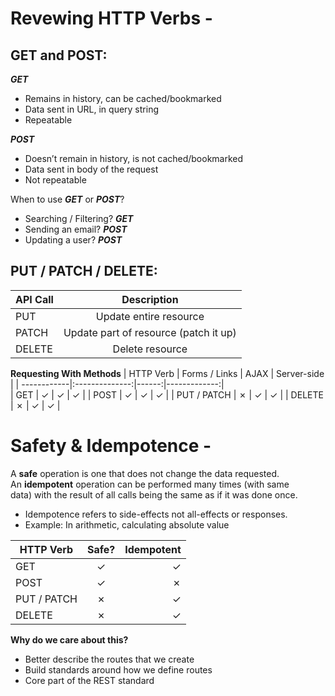 # Revewing HTTP Verbs -

## GET and POST:

***GET***
- Remains in history, can be cached/bookmarked
- Data sent in URL, in query string
- Repeatable

***POST***
- Doesn’t remain in history, is not cached/bookmarked
- Data sent in body of the request
- Not repeatable

When to use ***GET*** or ***POST***?
- Searching / Filtering? ***GET***
- Sending an email? ***POST***
- Updating a user? ***POST***

## PUT / PATCH / DELETE:
| API Call  | Description                            |    
| --------- |:--------------------------------------:|     
| PUT       | Update entire resource                 |    
| PATCH     | Update part of resource (patch it up)  |  
| DELETE    | Delete resource                        |

**Requesting With Methods**
| HTTP Verb   | Forms / Links  | AJAX  | Server-side  |
| ------------|:--------------:|------:|-------------:|     
| GET         |      ✓         |  ✓   |   ✓          |
| POST        |      ✓         |  ✓   |   ✓          |
| PUT / PATCH |      ✗         |  ✓   |   ✓          |
| DELETE      |      ✗         |  ✓   |   ✓          |

# Safety & Idempotence -
A **safe** operation is one that does not change the data requested.
An **idempotent** operation can be performed many times (with same data) with the result of all calls being the same as if it was done once.
- Idempotence refers to side-effects not all-effects or responses.
- Example: In arithmetic, calculating absolute value

| HTTP Verb   | Safe?  | Idempotent  |
| ------------|:------:|------------:|
| GET         |  ✓     |  ✓         |   
| POST        |  ✓     |  ✗         |   
| PUT / PATCH |  ✗     |  ✓         |   
| DELETE      |  ✗     |  ✓         |   

**Why do we care about this?**
- Better describe the routes that we create
- Build standards around how we define routes
- Core part of the REST standard